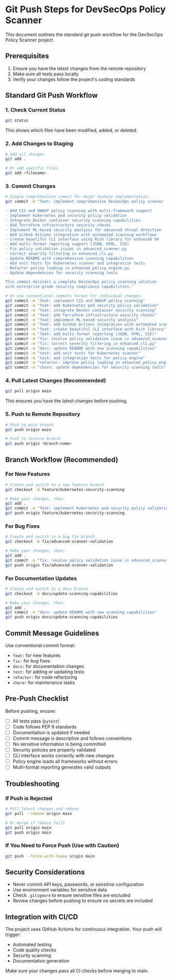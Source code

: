 # Git Push Steps for DevSecOps Policy Scanner

This document outlines the standard git push workflow for the DevSecOps Policy Scanner project.

## Prerequisites

1. Ensure you have the latest changes from the remote repository
2. Make sure all tests pass locally
3. Verify your changes follow the project's coding standards

## Standard Git Push Workflow

### 1. Check Current Status
```bash
git status
```
This shows which files have been modified, added, or deleted.

### 2. Add Changes to Staging
```bash
# Add all changes
git add .

# Or add specific files
git add <filename>
```

### 3. Commit Changes
```bash
# Single comprehensive commit for major feature implementation:
git commit -m "feat: implement comprehensive DevSecOps policy scanner

- Add CIS and OWASP policy scanning with multi-framework support
- Implement Kubernetes pod security policy validation
- Integrate Docker container security scanning capabilities
- Add Terraform infrastructure security checks
- Implement ML-based security analysis for advanced threat detection
- Add GitHub Actions integration with automated scanning workflows
- Create beautiful CLI interface using Rich library for enhanced UX
- Add multi-format reporting support (JSON, HTML, CSV)
- Fix policy validation issues in advanced_scanner.py
- Correct severity filtering in enhanced_cli.py
- Update README with comprehensive scanning capabilities
- Add unit tests for Kubernetes scanner and integration tests
- Refactor policy loading in enhanced_policy_engine.py
- Update dependencies for security scanning tools

This commit delivers a complete DevSecOps policy scanning solution
with enterprise-grade security compliance capabilities."

# Or use conventional commits format for individual changes:
git commit -m "feat: implement CIS and OWASP policy scanning"
git commit -m "feat: add Kubernetes pod security policy validation"
git commit -m "feat: integrate Docker container security scanning"
git commit -m "feat: add Terraform infrastructure security checks"
git commit -m "feat: implement ML-based security analysis"
git commit -m "feat: add GitHub Actions integration with automated scanning"
git commit -m "feat: create beautiful CLI interface with Rich library"
git commit -m "feat: add multi-format reporting (JSON, HTML, CSV)"
git commit -m "fix: resolve policy validation issue in advanced_scanner.py"
git commit -m "fix: correct severity filtering in enhanced_cli.py"
git commit -m "docs: update README with new scanning capabilities"
git commit -m "test: add unit tests for Kubernetes scanner"
git commit -m "test: add integration tests for policy engine"
git commit -m "refactor: improve policy loading in enhanced_policy_engine.py"
git commit -m "chore: update dependencies for security scanning tools"
```

### 4. Pull Latest Changes (Recommended)
```bash
git pull origin main
```
This ensures you have the latest changes before pushing.

### 5. Push to Remote Repository
```bash
# Push to main branch
git push origin main

# Push to feature branch
git push origin <branch-name>
```

## Branch Workflow (Recommended)

### For New Features
```bash
# Create and switch to a new feature branch
git checkout -b feature/kubernetes-security-scanning

# Make your changes, then:
git add .
git commit -m "feat: implement Kubernetes pod security policy validation"
git push origin feature/kubernetes-security-scanning
```

### For Bug Fixes
```bash
# Create and switch to a bug fix branch
git checkout -b fix/advanced-scanner-validation

# Make your changes, then:
git add .
git commit -m "fix: resolve policy validation issue in advanced_scanner.py"
git push origin fix/advanced-scanner-validation
```

### For Documentation Updates
```bash
# Create and switch to a docs branch
git checkout -b docs/update-scanning-capabilities

# Make your changes, then:
git add .
git commit -m "docs: update README with new scanning capabilities"
git push origin docs/update-scanning-capabilities
```

## Commit Message Guidelines

Use conventional commit format:
- `feat:` for new features
- `fix:` for bug fixes
- `docs:` for documentation changes
- `test:` for adding or updating tests
- `refactor:` for code refactoring
- `chore:` for maintenance tasks

## Pre-Push Checklist

Before pushing, ensure:
- [ ] All tests pass (`pytest`)
- [ ] Code follows PEP 8 standards
- [ ] Documentation is updated if needed
- [ ] Commit message is descriptive and follows conventions
- [ ] No sensitive information is being committed
- [ ] Security policies are properly validated
- [ ] CLI interface works correctly with new changes
- [ ] Policy engine loads all frameworks without errors
- [ ] Multi-format reporting generates valid outputs

## Troubleshooting

### If Push is Rejected
```bash
# Pull latest changes and rebase
git pull --rebase origin main

# Or merge if rebase fails
git pull origin main
git push origin main
```

### If You Need to Force Push (Use with Caution)
```bash
git push --force-with-lease origin main
```

## Security Considerations

- Never commit API keys, passwords, or sensitive configuration
- Use environment variables for sensitive data
- Check `.gitignore` to ensure sensitive files are excluded
- Review changes before pushing to ensure no secrets are included

## Integration with CI/CD

The project uses GitHub Actions for continuous integration. Your push will trigger:
- Automated testing
- Code quality checks
- Security scanning
- Documentation generation

Make sure your changes pass all CI checks before merging to main. 